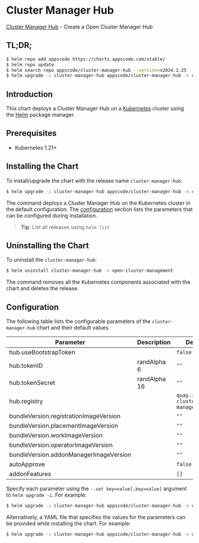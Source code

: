 # Cluster Manager Hub

[Cluster Manager Hub](https://github.com/kluster-manager/installer) - Create a Open Cluster Manager Hub

## TL;DR;

```bash
$ helm repo add appscode https://charts.appscode.com/stable/
$ helm repo update
$ helm search repo appscode/cluster-manager-hub --version=v2024.2.25
$ helm upgrade -i cluster-manager-hub appscode/cluster-manager-hub -n open-cluster-management --create-namespace --version=v2024.2.25
```

## Introduction

This chart deploys a Cluster Manager Hub on a [Kubernetes](http://kubernetes.io) cluster using the [Helm](https://helm.sh) package manager.

## Prerequisites

- Kubernetes 1.21+

## Installing the Chart

To install/upgrade the chart with the release name `cluster-manager-hub`:

```bash
$ helm upgrade -i cluster-manager-hub appscode/cluster-manager-hub -n open-cluster-management --create-namespace --version=v2024.2.25
```

The command deploys a Cluster Manager Hub on the Kubernetes cluster in the default configuration. The [configuration](#configuration) section lists the parameters that can be configured during installation.

> **Tip**: List all releases using `helm list`

## Uninstalling the Chart

To uninstall the `cluster-manager-hub`:

```bash
$ helm uninstall cluster-manager-hub -n open-cluster-management
```

The command removes all the Kubernetes components associated with the chart and deletes the release.

## Configuration

The following table lists the configurable parameters of the `cluster-manager-hub` chart and their default values.

|               Parameter                | Description  |                   Default                    |
|----------------------------------------|--------------|----------------------------------------------|
| hub.useBootstrapToken                  |              | <code>false</code>                           |
| hub.tokenID                            | randAlpha 6  | <code>""</code>                              |
| hub.tokenSecret                        | randAlpha 16 | <code>""</code>                              |
| hub.registry                           |              | <code>quay.io/open-cluster-management</code> |
| bundleVersion.registrationImageVersion |              | <code>""</code>                              |
| bundleVersion.placementImageVersion    |              | <code>""</code>                              |
| bundleVersion.workImageVersion         |              | <code>""</code>                              |
| bundleVersion.operatorImageVersion     |              | <code>""</code>                              |
| bundleVersion.addonManagerImageVersion |              | <code>""</code>                              |
| autoApprove                            |              | <code>false</code>                           |
| addonFeatures                          |              | <code>[]</code>                              |


Specify each parameter using the `--set key=value[,key=value]` argument to `helm upgrade -i`. For example:

```bash
$ helm upgrade -i cluster-manager-hub appscode/cluster-manager-hub -n open-cluster-management --create-namespace --version=v2024.2.25 --set hub.registry=quay.io/open-cluster-management
```

Alternatively, a YAML file that specifies the values for the parameters can be provided while
installing the chart. For example:

```bash
$ helm upgrade -i cluster-manager-hub appscode/cluster-manager-hub -n open-cluster-management --create-namespace --version=v2024.2.25 --values values.yaml
```
